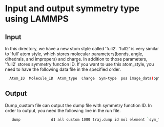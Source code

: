 # Input and output symmetry type using LAMMPS

<p align="justify"> 
  
  ## Input
  
  In this directory, we have a new stom style called 'full2'. 'full2' is very similar to 'full' atom style, which stores molecular parameters(bonds, angle, dihedrals, and impropers) and charge. In addition to those parameters, 'full2' stores symmetry function ID. If you want to use this atom_style, you need to have the following data file in the specified order. 

```bash
  Atom_ID  Molecule_ID  Atom_type  Charge  Sym-type  pos image_data(optional)
```

## Output

Dump_custom file can output the dump file with symmetry function ID. In order to output, you need the following line in the run file. 

```bash
   dump              d1 all custom 1000 traj.dump id mol element `sym_type` x y z 
```


</p>

